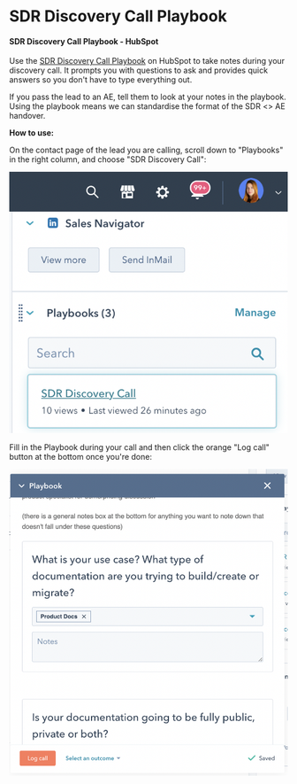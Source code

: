 # SDR Discovery Call Playbook

#### SDR Discovery Call Playbook - HubSpot

Use the [SDR Discovery Call Playbook](https://app.hubspot.com/playbooks/8443689/compose/570933) on HubSpot to take notes during your discovery call.  It prompts you with questions to ask and provides quick answers so you don't have to type everything out.&#x20;

If you pass the lead to an AE, tell them to look at your notes in the playbook. Using the playbook means we can standardise the format of the SDR <> AE handover.&#x20;

**How to use:**

On the contact page of the lead you are calling, scroll down to "Playbooks" in the right column, and choose "SDR Discovery Call":

![](<../../../.gitbook/assets/Screenshot 2022-01-14 at 12.07.42 PM.png>)

Fill in the Playbook during your call and then click the orange "Log call" button at the bottom once you're done:

![](<../../../.gitbook/assets/Screenshot 2022-01-14 at 12.09.10 PM.png>)
